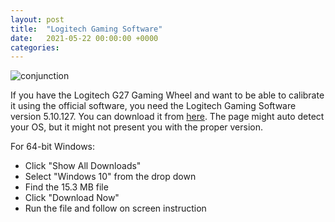 ```yaml
---
layout: post
title:  "Logitech Gaming Software"
date:   2021-05-22 00:00:00 +0000
categories: 
---
```



<img alt="conjunction" src="https://secure.logitech.com/assets/17023/17023.png" />

<div style="clear: both;"></div>

If you have the Logitech G27 Gaming Wheel and want to be able to calibrate it using the official software, you need the Logitech Gaming Software version 5.10.127.  You can download it from [here](https://support.logi.com/hc/en-us/articles/360024699674--Downloads-G27-Racing-Wheel).  The page might auto detect your OS, but it might not present you with the proper version. 

For 64-bit Windows:
- Click "Show All Downloads" 
- Select "Windows 10" from the drop down
- Find the 15.3 MB file
- Click "Download Now"
- Run the file and follow on screen instruction